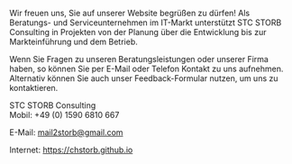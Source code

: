 Wir freuen uns, Sie auf unserer Website begrüßen zu dürfen!  Als Beratungs- und Serviceunternehmen im IT-Markt unterstützt STC STORB Consulting in Projekten von der Planung über die Entwicklung bis zur Markteinführung und dem Betrieb.  

Wenn Sie Fragen zu unseren Beratungsleistungen oder unserer Firma haben, so können Sie per E-Mail oder Telefon Kontakt zu uns aufnehmen. Alternativ können Sie auch unser Feedback-Formular nutzen, um uns zu kontaktieren.  

STC STORB Consulting  
Mobil: +49 (0) 1590 6810 667  

E-Mail: mail2storb@gmail.com  

Internet: https://chstorb.github.io  
